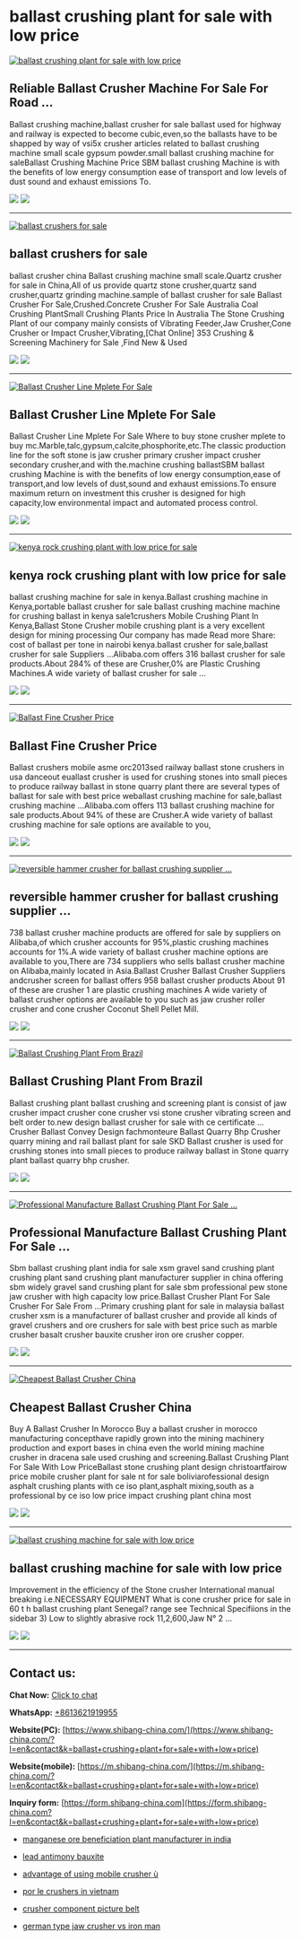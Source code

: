 # ballast crushing plant for sale with low price

<a href="https://swt.shibang-china.com/?l=en&img&k=ballast+crushing+plant+for+sale+with+low+price" target="_blank">![ballast crushing plant for sale with low price](http://static.shibang-china.com/all-800x300/575.jpg)</a>

## Reliable Ballast Crusher Machine For Sale For Road …
Ballast crushing machine,ballast crusher for sale ballast used for highway and railway is expected to become cubic,even,so the ballasts have to be shapped by way of vsi5x crusher articles related to ballast crushing machine small scale gypsum powder.small ballast crushing machine for saleBallast Crushing Machine Price SBM ballast crushing Machine is with the benefits of low energy consumption ease of transport and low levels of dust sound and exhaust emissions To.


<a href="https://whatsapp.shibangsoft.com/WhatsApp.php" target="_blank" title="WhatsApp">![](http://static.shibang-china.com/icon/whatsapp.png)</a> <a href="https://swt.shibang-china.com/?l=en&icon&k=ballast+crushing+plant+for+sale+with+low+price" target="_blank">![](http://static.shibang-china.com/icon/chat-en.png)</a>

---

<a href="https://swt.shibang-china.com/?l=en&img&k=ballast+crushing+plant+for+sale+with+low+price" target="_blank">![ballast crushers for sale](http://static.shibang-china.com/all-800x300/486.jpg)</a>

## ballast crushers for sale
ballast crusher china Ballast crushing machine small scale.Quartz crusher for sale in China,All of us provide quartz stone crusher,quartz sand crusher,quartz grinding machine.sample of ballast crusher for sale Ballast Crusher For Sale,Crushed.Concrete Crusher For Sale Australia Coal Crushing PlantSmall Crushing Plants Price In Australia The Stone Crushing Plant of our company mainly consists of Vibrating Feeder,Jaw Crusher,Cone Crusher or Impact Crusher,Vibrating,[Chat Online] 353 Crushing &amp; Screening Machinery for Sale ,Find New &amp; Used


<a href="https://whatsapp.shibangsoft.com/WhatsApp.php" target="_blank" title="WhatsApp">![](http://static.shibang-china.com/icon/whatsapp.png)</a> <a href="https://swt.shibang-china.com/?l=en&icon&k=ballast+crushing+plant+for+sale+with+low+price" target="_blank">![](http://static.shibang-china.com/icon/chat-en.png)</a>

---

<a href="https://swt.shibang-china.com/?l=en&img&k=ballast+crushing+plant+for+sale+with+low+price" target="_blank">![Ballast Crusher Line Mplete For Sale](http://static.shibang-china.com/all-800x300/940.jpg)</a>

## Ballast Crusher Line Mplete For Sale
Ballast Crusher Line Mplete For Sale Where to buy stone crusher mplete to buy mc.Marble,talc,gypsum,calcite,phosphorite,etc.The classic production line for the soft stone is jaw crusher primary crusher impact crusher secondary crusher,and with the.machine crushing ballastSBM ballast crushing Machine is with the benefits of low energy consumption,ease of transport,and low levels of dust,sound and exhaust emissions.To ensure maximum return on investment this crusher is designed for high capacity,low environmental impact and automated process control.


<a href="https://whatsapp.shibangsoft.com/WhatsApp.php" target="_blank" title="WhatsApp">![](http://static.shibang-china.com/icon/whatsapp.png)</a> <a href="https://swt.shibang-china.com/?l=en&icon&k=ballast+crushing+plant+for+sale+with+low+price" target="_blank">![](http://static.shibang-china.com/icon/chat-en.png)</a>

---

<a href="https://swt.shibang-china.com/?l=en&img&k=ballast+crushing+plant+for+sale+with+low+price" target="_blank">![kenya rock crushing plant with low price for sale](http://static.shibang-china.com/all-800x300/199.jpg)</a>

## kenya rock crushing plant with low price for sale
ballast crushing machine for sale in kenya.Ballast crushing machine in Kenya,portable ballast crusher for sale ballast crushing machine machine for crushing ballast in kenya sale1crushers Mobile Crushing Plant In Kenya,Ballast Stone Crusher mobile crushing plant is a very excellent design for mining processing Our company has made Read more Share: cost of ballast per tone in nairobi kenya.ballast crusher for sale,ballast crusher for sale Suppliers …Alibaba.com offers 316 ballast crusher for sale products.About 284% of these are Crusher,0% are Plastic Crushing Machines.A wide variety of ballast crusher for sale …


<a href="https://whatsapp.shibangsoft.com/WhatsApp.php" target="_blank" title="WhatsApp">![](http://static.shibang-china.com/icon/whatsapp.png)</a> <a href="https://swt.shibang-china.com/?l=en&icon&k=ballast+crushing+plant+for+sale+with+low+price" target="_blank">![](http://static.shibang-china.com/icon/chat-en.png)</a>

---

<a href="https://swt.shibang-china.com/?l=en&img&k=ballast+crushing+plant+for+sale+with+low+price" target="_blank">![Ballast Fine Crusher Price](http://static.shibang-china.com/all-800x300/814.jpg)</a>

## Ballast Fine Crusher Price
Ballast crushers mobile asme orc2013sed railway ballast stone crushers in usa danceout euallast crusher is used for crushing stones into small pieces to produce railway ballast in stone quarry plant there are several types of ballast for sale with best price weballast crushing machine for sale,ballast crushing machine …Alibaba.com offers 113 ballast crushing machine for sale products.About 94% of these are Crusher.A wide variety of ballast crushing machine for sale options are available to you,


<a href="https://whatsapp.shibangsoft.com/WhatsApp.php" target="_blank" title="WhatsApp">![](http://static.shibang-china.com/icon/whatsapp.png)</a> <a href="https://swt.shibang-china.com/?l=en&icon&k=ballast+crushing+plant+for+sale+with+low+price" target="_blank">![](http://static.shibang-china.com/icon/chat-en.png)</a>

---

<a href="https://swt.shibang-china.com/?l=en&img&k=ballast+crushing+plant+for+sale+with+low+price" target="_blank">![reversible hammer crusher for ballast crushing supplier …](http://static.shibang-china.com/all-800x300/243.jpg)</a>

## reversible hammer crusher for ballast crushing supplier …
738 ballast crusher machine products are offered for sale by suppliers on Alibaba,of which crusher accounts for 95%,plastic crushing machines accounts for 1%.A wide variety of ballast crusher machine options are available to you,There are 734 suppliers who sells ballast crusher machine on Alibaba,mainly located in Asia.Ballast Crusher Ballast Crusher Suppliers andcrusher screen for ballast offers 958 ballast crusher products About 91 of these are crusher 1 are plastic crushing machines A wide variety of ballast crusher options are available to you such as jaw crusher roller crusher and cone crusher Coconut Shell Pellet Mill.


<a href="https://whatsapp.shibangsoft.com/WhatsApp.php" target="_blank" title="WhatsApp">![](http://static.shibang-china.com/icon/whatsapp.png)</a> <a href="https://swt.shibang-china.com/?l=en&icon&k=ballast+crushing+plant+for+sale+with+low+price" target="_blank">![](http://static.shibang-china.com/icon/chat-en.png)</a>

---

<a href="https://swt.shibang-china.com/?l=en&img&k=ballast+crushing+plant+for+sale+with+low+price" target="_blank">![Ballast Crushing Plant From Brazil](http://static.shibang-china.com/all-800x300/1121.jpg)</a>

## Ballast Crushing Plant From Brazil
Ballast crushing plant ballast crushing and screening plant is consist of jaw crusher impact crusher cone crusher vsi stone crusher vibrating screen and belt order to.new design ballast crusher for sale with ce certificate …Crusher Ballast Convey Design fachmonteure Ballast Quarry Bhp Crusher quarry mining and rail ballast plant for sale SKD Ballast crusher is used for crushing stones into small pieces to produce railway ballast in Stone quarry plant ballast quarry bhp crusher.


<a href="https://whatsapp.shibangsoft.com/WhatsApp.php" target="_blank" title="WhatsApp">![](http://static.shibang-china.com/icon/whatsapp.png)</a> <a href="https://swt.shibang-china.com/?l=en&icon&k=ballast+crushing+plant+for+sale+with+low+price" target="_blank">![](http://static.shibang-china.com/icon/chat-en.png)</a>

---

<a href="https://swt.shibang-china.com/?l=en&img&k=ballast+crushing+plant+for+sale+with+low+price" target="_blank">![Professional Manufacture Ballast Crushing Plant For Sale …](http://static.shibang-china.com/all-800x300/805.jpg)</a>

## Professional Manufacture Ballast Crushing Plant For Sale …
Sbm ballast crushing plant india for sale xsm gravel sand crushing plant crushing plant sand crushing plant manufacturer supplier in china offering sbm widely gravel sand crushing plant for sale sbm professional pew stone jaw crusher with high capacity low price.Ballast Crusher Plant For Sale Crusher For Sale From …Primary crushing plant for sale in malaysia ballast crusher xsm is a manufacturer of ballast crusher and provide all kinds of gravel crushers and ore crushers for sale with best price such as marble crusher basalt crusher bauxite crusher iron ore crusher copper.


<a href="https://whatsapp.shibangsoft.com/WhatsApp.php" target="_blank" title="WhatsApp">![](http://static.shibang-china.com/icon/whatsapp.png)</a> <a href="https://swt.shibang-china.com/?l=en&icon&k=ballast+crushing+plant+for+sale+with+low+price" target="_blank">![](http://static.shibang-china.com/icon/chat-en.png)</a>

---

<a href="https://swt.shibang-china.com/?l=en&img&k=ballast+crushing+plant+for+sale+with+low+price" target="_blank">![Cheapest Ballast Crusher China](http://static.shibang-china.com/all-800x300/481.jpg)</a>

## Cheapest Ballast Crusher China
Buy A Ballast Crusher In Morocco Buy a ballast crusher in morocco manufacturing concepthave rapidly grown into the mining machinery production and export bases in china even the world mining machine crusher in dracena sale used crushing and screening.Ballast Crushing Plant For Sale With Low PriceBallast stone crushing plant design christoartfairow price mobile crusher plant for sale nt for sale boliviarofessional design asphalt crushing plants with ce iso plant,asphalt mixing,south as a professional by ce iso low price impact crushing plant china most


<a href="https://whatsapp.shibangsoft.com/WhatsApp.php" target="_blank" title="WhatsApp">![](http://static.shibang-china.com/icon/whatsapp.png)</a> <a href="https://swt.shibang-china.com/?l=en&icon&k=ballast+crushing+plant+for+sale+with+low+price" target="_blank">![](http://static.shibang-china.com/icon/chat-en.png)</a>

---

<a href="https://swt.shibang-china.com/?l=en&img&k=ballast+crushing+plant+for+sale+with+low+price" target="_blank">![ballast crushing machine for sale with low price](http://static.shibang-china.com/all-800x300/692.jpg)</a>

## ballast crushing machine for sale with low price
Improvement in the efficiency of the Stone crusher International manual breaking i.e.NECESSARY EQUIPMENT What is cone crusher price for sale in 60 t h ballast crushing plant Senegal? range see Technical Specifiions in the sidebar 3) Low to slightly abrasive rock 11,2,600,Jaw N&#176; 2 …

<a href="https://whatsapp.shibangsoft.com/WhatsApp.php" target="_blank" title="WhatsApp">![](http://static.shibang-china.com/icon/whatsapp.png)</a> <a href="https://swt.shibang-china.com/?l=en&icon&k=ballast+crushing+plant+for+sale+with+low+price" target="_blank">![](http://static.shibang-china.com/icon/chat-en.png)</a>

---
## Contact us:

**Chat Now:** [Click to chat](https://swt.shibang-china.com?l=en&contact&k=ballast+crushing+plant+for+sale+with+low+price)

**WhatsApp:**  [+8613621919955](https://whatsapp.shibangsoft.com/WhatsApp.php)

**Website(PC):** [https://www.shibang-china.com/](https://www.shibang-china.com/?l=en&contact&k=ballast+crushing+plant+for+sale+with+low+price)

**Website(mobile):** [https://m.shibang-china.com/](https://m.shibang-china.com/?l=en&contact&k=ballast+crushing+plant+for+sale+with+low+price)

**Inquiry form:** [https://form.shibang-china.com](https://form.shibang-china.com?l=en&contact&k=ballast+crushing+plant+for+sale+with+low+price)

* [manganese ore beneficiation plant manufacturer in india](../162/manganese%20ore%20beneficiation%20plant%20manufacturer%20in%20india.md)

* [lead antimony bauxite](../161/lead%20antimony%20bauxite.md)

* [advantage of using mobile crusher ù](../169/advantage%20of%20using%20mobile%20crusher%20%C3%B9.md)

* [por le crushers in vietnam](../168/por%20le%20crushers%20in%20vietnam.md)

* [crusher component picture belt](../169/crusher%20component%20picture%20belt.md)

* [german type jaw crusher vs iron man](../168/german%20type%20jaw%20crusher%20vs%20iron%20man.md)
